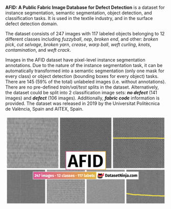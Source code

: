 **AFID: A Public Fabric Image Database for Defect Detection** is a dataset for instance segmentation, semantic segmentation, object detection, and classification tasks. It is used in the textile industry, and in the surface defect detection domain. 

The dataset consists of 247 images with 117 labeled objects belonging to 12 different classes including *fuzzyball*, *nep*, *broken end*, and other: *broken pick*, *cut selvage*, *broken yarn*, *crease*, *warp ball*, *weft curling*, *knots*, *contamination*, and *weft crack*.

Images in the AFID dataset have pixel-level instance segmentation annotations. Due to the nature of the instance segmentation task, it can be automatically transformed into a semantic segmentation (only one mask for every class) or object detection (bounding boxes for every object) tasks. There are 145 (59% of the total) unlabeled images (i.e. without annotations). There are no pre-defined <i>train/val/test</i> splits in the dataset. Alternatively, the dataset could be split into 2 classification image sets: ***no defect*** (141 images) and ***defect*** (106 images). Additionally, ***fabric code*** information is provided. The dataset was released in 2019 by the Universitat Politècnica de València, Spain and AITEX, Spain.

<img src="https://github.com/dataset-ninja/afid/raw/main/visualizations/poster.png">
